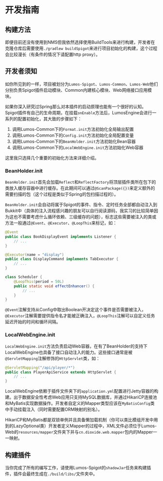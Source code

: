# 开发指南
## 构建方法
即便目前还没有使用到NMS但我依然选择使用BuildTools来进行构建，开发者在克隆仓库后需要使用`./gradlew buildSpigot`来进行项目初始化的构建，这个过程会比较漫长（有条件的情况下请配置http proxy）。

## 开发者须知
如你所见到的一样，项目被划分为`Lumos-Spigot`、`Lumos-Common`、`Lumos-Web`他们分别负责Spigot插件启动模块、Common内建核心模块、Web网络接口应用模块。

如果你深入研究过Spring那么对本插件的启动原理也能有一个很好的认知。Spigot插件有自己的生命周期，在挂载`onEnable`方法后，LumosEngine会进行一系列的配置初始化，其大致的步骤如下：

1. 调用Lumos-Common下的`Format.init`方法初始化全局输出配置
2. 调用Lumos-Common下的`Config.init`方法初始化全局配置变量
3. 调用Lumos-Common下的`BeanHolder.init`方法初始化Bean容器
4. 调用Lumos-Common下的`LocalWebEngine.init`方法初始化Web容器

这里我只选择几个重要的初始化方法来详细介绍。

### BeanHolder.init
`BeanHolder.init`首先会加载`Reflect`和`ReflectFactory`将顶层插件类所在包下的类放入缓存容器中进行缓存。在此期间可以通过`@ScanPackage({})`来定义额外的需要扫描的包（这个过程是类似于Spring的包扫描过程的）。

`BeanHolder.init`会自动将属于Spigot的事件、指令、定时任务全部都自动注入到Bukkit中（具体的注入流程感兴趣的朋友可以自行阅读源码，我实习的比较简单因为这也不需要考虑什么循环依赖、三级缓存的问题），标志这些需要被注入的类或方法一般通过`@Event`、`@Executor`、`@LoopThis`来标记，如：

```java
@Event
public class BookDisplayEvent implements Listener {
    // ...
}
```

```java
@Executor(name = "display")
public class DisplayCommand implements TabExecutor {
    // ...
}
```

```java
class Scheduler {
    @LoopThis(period = 50L)
    public static void effectEnhancer() {
        // ...
    }
}
```

`@Event`注解支持从Config中取出Boolean开决定这个事件是否需要被注入，`@Executor`注解需要提供指令名才能被正确注入，`@LoopThis`注解可以自定义任务延迟开始的时间和循环间隔。

### LocalWebEngine.init
`LocalWebEngine.init`方法负责启动Web容器，在有了BeanHolder的支持下LocalWebEngine也具备了接口自动注入的能力。这些接口通常是被`@ServletMapping`注解修饰的`HttpServlet`类，如：

```java
@ServletMapping("/api/player/*")
public class PlayerApiService extends HttpServlet {
    // ...
}
```

LocalWebEngine依赖于插件文件夹下的`application.yml`配置进行Jetty容器的构建。出于数据安全性考虑Web应用只支持MySQL数据库，并通过HikariCP连接池和MyBatis实现数据操作。开发者自定义的Mapper类型应该在`MyBatisConfig`类中手动挂载注入（同时需要配置ORM映射的别名）。

HikariCP和MyBatis都是双锁单例并且具备懒加载机制（你可以类比模组开发中用到的LazyOptional类）开发者定义Mapper的过程中，XML文件必须位于Lumos-Web的`resources/mapper`文件夹下并与`cn.dioxide.web.mapper`包内的Mapper一一映射。

## 构建插件
当你完成了所有的编写工作，请使用Lumos-Spigot的`shadowJar`任务来构建插件，插件会最终生成在`./build/libs/`文件夹中。
